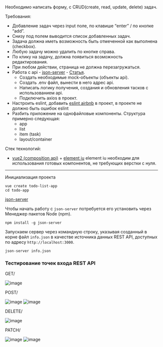 Необходимо написать форму, с CRUD(create, read, update, delete) задач.

Требования:

 - Добавление задач через input поле, по клавише “enter” / по кнопке “add”.
 - Снизу под полем выводится список добавленных задач.
 - Задача должна иметь возможность быть отмеченной как выполнена (checkbox).
 - Любую задачу можно удалить по кнопке справа.
 - По клику на задачу, должна появиться возможность редактирования.
 - При любом действии, страница не должна перезагружаться.
 - Работа с api  - [json-server](https://github.com/typicode/json-server) - [Статья](https://code.tutsplus.com/ru/tutorials/fake-rest-api-up-and-running-using-json-server--cms-27871).
     - Создать необходимые mock-объекты (объекты api).
     - Создать .env файл, вынести в него адрес api.
     - Написать логику получения, создания и обновления тасков с использованием api.
     - Подключить axios в проект.
 - Настроить eslint, добавить [eslint airbnb](https://www.npmjs.com/package/@vue/eslint-config-airbnb) в проект, в проекте не должно быть ошибок eslint
 - Разбить приложение на однофайловые компоненты. Структура примерно следующая:
     - app
     - list
     - item (task)
     - layout/container

Стек технологий:
 - [vue2 (composition api)](https://vuejs.org/) + [element iu](https://element.eleme.io)
element iu необходим для использования готовых компонентов, не требующих верстки с нуля.

<hr>

Инициализация проекта
```
vue create todo-list-app
cd todo-app
```

[json-server](https://code.tutsplus.com/ru/fake-rest-api-up-and-running-using-json-server--cms-27871t)

Чтобы начать работу с `json-server` потребуется его установить через Менеджер пакетов Node (npm).
```
npm install -g json-server
```

Запускаем сервер через командную строку, указывая созданный в корне файл `info.json` в качестве источника данных REST API, доступных по адресу `http://localhost:3000`.
```
json-server info.json
```

### Тестирование точек входа REST API
GET/ 

![image](https://github.com/user-attachments/assets/af5d5267-19e6-4098-9be1-76e7e0f61385)

POST/

![image](https://github.com/user-attachments/assets/e0a1fd79-4983-4ad9-854f-c059e4474d70)
![image](https://github.com/user-attachments/assets/8a35f56f-42b6-4370-b226-cb9a7a6f3730)

DELETE/

![image](https://github.com/user-attachments/assets/b48a20fd-417b-4435-ae13-695089536f24)

PATCH/

![image](https://github.com/user-attachments/assets/488110b7-f24d-4692-8e25-c6cb551e74ec)
![image](https://github.com/user-attachments/assets/8f76e259-21b1-42ce-90d7-546e00813148)



